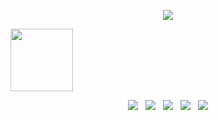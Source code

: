 <p align="center"> 
   <a href="https://github.com/mhcrocky"><img src="https://count.getloli.com/get/@mhcrocky?theme=asoul" /></a>
</p>
<img src="https://capsule-render.vercel.app/api?type=waving&theme=cobalt&height=50&section=header" height="100" />
<p align="center"> 
<a href="https://dev.to/mhcrocky"><img src="https://img.icons8.com/color/48/000000/domain.png"/></a>
&nbsp;
<a href="https://github.com/mhcatty"><img src="https://img.icons8.com/fluency/48/000000/github.png"/></a>
&nbsp;
<a href="https://t.me/mhcrocky"><img src="https://img.icons8.com/fluency/48/000000/telegram-app.png"/></a>
&nbsp;
<a href="https://join.skype.com/invite/Xrmb1BAOOHgf"><img src="https://img.icons8.com/fluency/48/000000/skype.png"/></a>
&nbsp;
<a href="mailto:larastar721@gmail.com"><img src="https://img.icons8.com/fluency/48/000000/circled-envelope.png"/></a>
</p>
